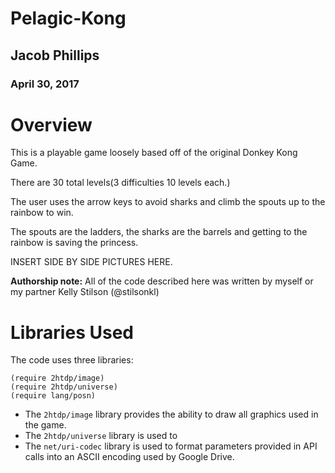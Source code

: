 # Pelagic-Kong

## Jacob Phillips
### April 30, 2017

# Overview
This is a playable game loosely based off of the original Donkey Kong Game.

There are 30 total levels(3 difficulties 10 levels each.)

The user uses the arrow keys to avoid sharks and climb the spouts up to the rainbow to win.

The spouts are the ladders, the sharks are the barrels and getting to the rainbow is saving the princess.


INSERT SIDE BY SIDE PICTURES HERE.

**Authorship note:** All of the code described here was written by myself or my partner Kelly Stilson (@stilsonkl)

# Libraries Used
The code uses three libraries:

```
(require 2htdp/image)
(require 2htdp/universe)
(require lang/posn)
```

* The ```2htdp/image``` library provides the ability to draw all graphics used in the game.
* The ```2htdp/universe``` library is used to 
* The ```net/uri-codec``` library is used to format parameters provided in API calls into an ASCII encoding used by Google Drive.
